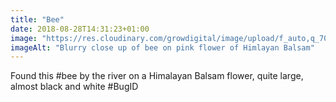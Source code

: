 ```yaml
---
title: "Bee"
date: 2018-08-28T14:31:23+01:00
image: "https://res.cloudinary.com/growdigital/image/upload/f_auto,q_70,w_736/v1544305460/bee-43413149155.jpg"
imageAlt: "Blurry close up of bee on pink flower of Himlayan Balsam"
---
```


Found this #bee by the river on a Himalayan Balsam flower, quite large, almost black and white #BugID
